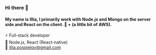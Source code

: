 ### Hi there 👋
#### My name is Illia, I primarily work with Node.js and Mongo on the server side and React on the client. 🤔 + (a little bit of AWS).

⚡ Full-stack developer </br>
🌱 Node.js, React (React-native) </br>
💬 illia.pospielov@gmail.com </br>

<!--
**WerFred/WerFred** is a ✨ _special_ ✨ repository because its `README.md` (this file) appears on your GitHub profile.

Here are some ideas to get you started:

- 🔭 I’m currently working on ...
- 🌱 I’m currently learning ...
- 👯 I’m looking to collaborate on ...
- 🤔 I’m looking for help with ...
- 💬 Ask me about ...
- 📫 How to reach me: ...
- 😄 Pronouns: ...
- ⚡ Fun fact: ...
-->

